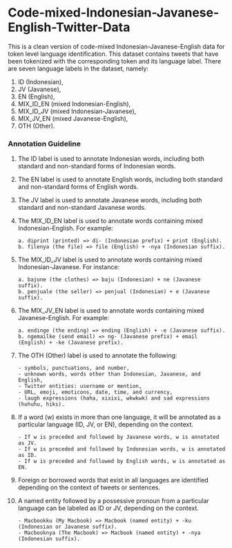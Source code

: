 # Code-mixed-Indonesian-Javanese-English-Twitter-Data

This is a clean version of code-mixed Indonesian-Javanese-English data for token level language identification.
This dataset contains tweets that have been tokenized with the corresponding token and its language label.
There are seven language labels in the dataset, namely: 
1. ID (Indonesian), 
2. JV (Javanese), 
3. EN (English), 
4. MIX_ID_EN (mixed Indonesian-English), 
5. MIX_ID_JV (mixed Indonesian-Javanese), 
6. MIX_JV_EN (mixed Javanese-English), 
7. OTH (Other).

### Annotation Guideline

1.	The ID label is used to annotate Indonesian words, including both standard and non-standard forms of Indonesian words. 
2.	The EN label is used to annotate English words, including both standard and non-standard forms of English words.
3.	The JV label is used to annotate Javanese words, including both standard and non-standard Javanese words.
4.	The MIX_ID_EN label is used to annotate words containing mixed Indonesian-English. For example:
		
		a. diprint (printed) => di- (Indonesian prefix) + print (English).
		b. filenya (the file) => file (English) + -nya (Indonesian suffix).
		
5.	The MIX_ID_JV label is used to annotate words containing mixed Indonesian-Javanese. For instance:
		
		a. bajune (the clothes) => baju (Indonesian) + ne (Javanese suffix).
		b. penjuale (the seller) => penjual (Indonesian) + e (Javanese suffix).
		
6.	The MIX_JV_EN label is used to annotate words containing mixed Javanese-English. For example:

		a. endinge (the ending) => ending (English) + -e (Javanese suffix).
		b. ngemailke (send email) => ng- (Javanese prefix) + email (English) + -ke (Javanese prefix). 
		
7.	The OTH (Other) label is used to annotate the following:

		- symbols, punctuations, and number,
		- unknown words, words other than Indonesian, Javanese, and English,
		- Twitter entities: username or mention,
		- URL, emoji, emoticons, date, time, and currency,
		- laugh expressions (haha, xixixi, wkwkwk) and sad expressions (huhuhu, hiks). 
		
8.	If a word (w) exists in more than one language, it will be annotated as a particular language (ID, JV, or EN), depending on the context.

		- If w is preceded and followed by Javanese words, w is annotated as JV.
		- If w is preceded and followed by Indonesian words, w is annotated as ID.
		- If w is preceded and followed by English words, w is annotated as EN.
		
9.	Foreign or borrowed words that exist in all languages are identified depending on the context of tweets or sentences.
10.	A named entity followed by a possessive pronoun from a particular language can be labeled as ID or JV, depending on the context.
		
		- Macbookku (My Macbook) => Macbook (named entity) + -ku (Indonesian or Javanese suffix).
		- Macbooknya (The Macbook) => Macbook (named entity) + -nya (Indonesian suffix).

